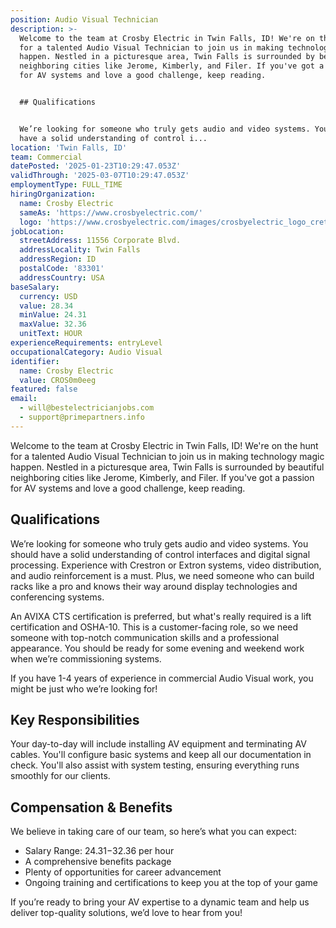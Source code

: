```yaml
---
position: Audio Visual Technician
description: >-
  Welcome to the team at Crosby Electric in Twin Falls, ID! We're on the hunt
  for a talented Audio Visual Technician to join us in making technology magic
  happen. Nestled in a picturesque area, Twin Falls is surrounded by beautiful
  neighboring cities like Jerome, Kimberly, and Filer. If you've got a passion
  for AV systems and love a good challenge, keep reading. 


  ## Qualifications


  We’re looking for someone who truly gets audio and video systems. You should
  have a solid understanding of control i...
location: 'Twin Falls, ID'
team: Commercial
datePosted: '2025-01-23T10:29:47.053Z'
validThrough: '2025-03-07T10:29:47.053Z'
employmentType: FULL_TIME
hiringOrganization:
  name: Crosby Electric
  sameAs: 'https://www.crosbyelectric.com/'
  logo: 'https://www.crosbyelectric.com/images/crosbyelectric_logo_crete.png'
jobLocation:
  streetAddress: 11556 Corporate Blvd.
  addressLocality: Twin Falls
  addressRegion: ID
  postalCode: '83301'
  addressCountry: USA
baseSalary:
  currency: USD
  value: 28.34
  minValue: 24.31
  maxValue: 32.36
  unitText: HOUR
experienceRequirements: entryLevel
occupationalCategory: Audio Visual
identifier:
  name: Crosby Electric
  value: CROS0m0eeg
featured: false
email:
  - will@bestelectricianjobs.com
  - support@primepartners.info
---
```




Welcome to the team at Crosby Electric in Twin Falls, ID! We're on the hunt for a talented Audio Visual Technician to join us in making technology magic happen. Nestled in a picturesque area, Twin Falls is surrounded by beautiful neighboring cities like Jerome, Kimberly, and Filer. If you've got a passion for AV systems and love a good challenge, keep reading. 

## Qualifications

We’re looking for someone who truly gets audio and video systems. You should have a solid understanding of control interfaces and digital signal processing. Experience with Crestron or Extron systems, video distribution, and audio reinforcement is a must. Plus, we need someone who can build racks like a pro and knows their way around display technologies and conferencing systems. 

An AVIXA CTS certification is preferred, but what's really required is a lift certification and OSHA-10. This is a customer-facing role, so we need someone with top-notch communication skills and a professional appearance. You should be ready for some evening and weekend work when we’re commissioning systems. 

If you have 1-4 years of experience in commercial Audio Visual work, you might be just who we’re looking for!

## Key Responsibilities

Your day-to-day will include installing AV equipment and terminating AV cables. You'll configure basic systems and keep all our documentation in check. You'll also assist with system testing, ensuring everything runs smoothly for our clients.

## Compensation & Benefits

We believe in taking care of our team, so here’s what you can expect:

- Salary Range: $24.31-$32.36 per hour
- A comprehensive benefits package
- Plenty of opportunities for career advancement
- Ongoing training and certifications to keep you at the top of your game

If you’re ready to bring your AV expertise to a dynamic team and help us deliver top-quality solutions, we’d love to hear from you!
